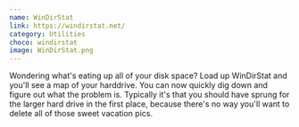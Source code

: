 ```yaml
---
name: WinDirStat
link: https://windirstat.net/
category: Utilities
choco: windirstat
image: WinDirStat.png
---
```


Wondering what's eating up all of your disk space?  Load up WinDirStat and
you'll see a map of your harddrive.  You can now quickly dig down and figure out
what the problem is.  Typically it's that you should have sprung for the larger
hard drive in the first place, because there's no way you'll want to delete all
of those sweet vacation pics.